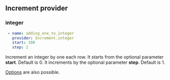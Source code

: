 Increment provider
-------

### integer
```yaml
 - name: adding_one_to_integer
   provider: Increment.integer
   start: 100
   step: 2
```
Increment an integer by one each row.
It starts from the optional parameter **start**. Default is 0.
It increments by the optional parameter **step**. Default is 1.
 
[Options](../options.md) are also possible.